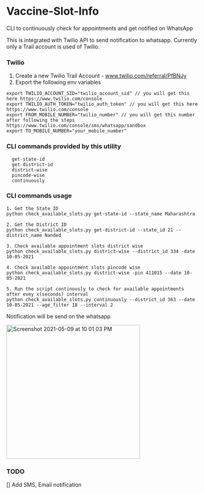 # Vaccine-Slot-Info
CLI to continuously check for appointments and get notified on WhatsApp

This is integrated with Twilio API to send notification to whatsapp. Currently only a Trail account is used of Twilio.

### Twilio
1. Create a new Twilio Trail Account - www.twilio.com/referral/PfBNJy 
2. Export the following env variables
```
export TWILIO_ACCOUNT_SID="twilio_account_sid" // you will get this here https://www.twilio.com/console
export TWILIO_AUTH_TOKEN="twilio_auth_token" // you will get this here https://www.twilio.com/console
export FROM_MOBILE_NUMBER="twilio_number" // you will get this number after following the steps https://www.twilio.com/console/sms/whatsapp/sandbox
export TO_MOBILE_NUMBER="your_mobile_number"
```

### CLI commands provided by this utility
```
  get-state-id
  get-district-id
  district-wise  
  pincode-wise
  continuously
```

### CLI commands usage
```
1. Get the State ID
python check_available_slots.py get-state-id --state_name Maharashtra

2. Get the District ID
python check_available_slots.py get-district-id --state_id 21 --district_name Nanded

3. Check available appointment slots district wise
python check_available_slots.py district-wise --district_id 334 -date 10-05-2021

4. Check available appointment slots pincode wise
python check_available_slots.py district-wise -pin 411015 --date 10-05-2021

5. Run the script continously to check for available appointments after evey x(seconds) interval
python check_available_slots.py continuously --district_id 363 --date 10-05-2021 --age_filter 18 --interval 2
```

Notification will be send on the whatsapp

<img width="350" alt="Screenshot 2021-05-09 at 10 01 03 PM" src="https://user-images.githubusercontent.com/52563354/117579869-927b1680-b112-11eb-9403-21438d53bc46.png">


### TODO
[] Add SMS, Email notification
